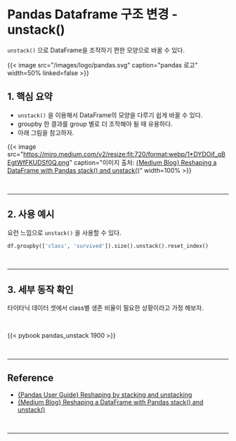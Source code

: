 # Pandas Dataframe 구조 변경 - unstack()


`unstack()` 으로 DataFrame을 조작하기 편한 모양으로 바꿀 수 있다.
<!--more-->

{{< image src="/images/logo/pandas.svg" caption="pandas 로고" width=50% linked=false >}}

## 1. 핵심 요약
- `unstack()` 을 이용해서 DataFrame의 모양을 다루기 쉽게 바꿀 수 있다.
- groupby 한 결과를 group 별로 더 조작해야 될 때 유용하다.
- 아래 그림을 참고하자.

{{< image src="https://miro.medium.com/v2/resize:fit:720/format:webp/1*DYDOif_qBEgtWfFKUDSf0Q.png" caption="이미지 출처: [{Medium Blog} Reshaping a DataFrame with Pandas stack() and unstack()](https://towardsdatascience.com/reshaping-a-dataframe-with-pandas-stack-and-unstack-925dc9ce1289)" width=100% >}}

<br/>

---

## 2. 사용 예시
요런 느낌으로 `unstack()` 을 사용할 수 있다.

```python
df.groupby(['class', 'survived']).size().unstack().reset_index()
```

<br/>

---

## 3. 세부 동작 확인
타이타닉 데이터 셋에서 class별 생존 비율이 필요한 상황이라고 가정 해보자.

<br/>

{{< pybook pandas_unstack 1900 >}}

<br/>

---

## Reference
- [{Pandas User Guide} Reshaping by stacking and unstacking](https://pandas.pydata.org/docs/user_guide/reshaping.html#reshaping-by-stacking-and-unstacking)
- [{Medium Blog} Reshaping a DataFrame with Pandas stack() and unstack()](https://towardsdatascience.com/reshaping-a-dataframe-with-pandas-stack-and-unstack-925dc9ce1289)

<br/>

---

